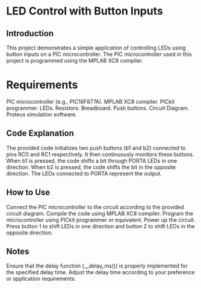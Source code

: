 # LED Control with Button Inputs

## Introduction
This project demonstrates a simple application of controlling LEDs using button inputs on a PIC microcontroller. The PIC microcontroller used in this project is programmed using the MPLAB XC8 compiler.

# Requirements
PIC microcontroller (e.g., PIC16F877A).
MPLAB XC8 compiler.
PICkit programmer.
LEDs.
Resistors.
Breadboard.
Push buttons.
Circuit Diagram.
Proteus simulation software.

## Code Explanation
The provided code initializes two push buttons (b1 and b2) connected to pins RC0 and RC1 respectively. It then continuously monitors these buttons. When b1 is pressed, the code shifts a bit through PORTA LEDs in one direction. When b2 is pressed, the code shifts the bit in the opposite direction. The LEDs connected to PORTA represent the output.

## How to Use
Connect the PIC microcontroller to the circuit according to the provided circuit diagram.
Compile the code using MPLAB XC8 compiler.
Program the microcontroller using PICkit programmer or equivalent.
Power up the circuit.
Press button 1 to shift LEDs in one direction and button 2 to shift LEDs in the opposite direction.


## Notes

Ensure that the delay function (__delay_ms()) is properly implemented for the specified delay time.
Adjust the delay time according to your preference or application requirements.
